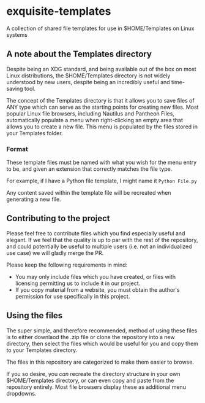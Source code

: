 # exquisite-templates
A collection of shared file templates for use in $HOME/Templates on Linux systems

## A note about the Templates directory
Despite being an XDG standard, and being available out of the box on most Linux distributions,
the $HOME/Templates directory is not widely understood by new users, despite being an incredibly
useful and time-saving tool.

The concept of the Templates directory is that it allows you to save files of ANY type which
can serve as the starting points for creating new files. Most popular Linux file browsers,
including Nautilus and Pantheon Files, automatically populate a menu when right-clicking an empty area
that allows you to create a new file. This menu is populated by the files stored in your Templates
folder.

### Format
These template files must be named with what you wish for the menu entry to be, and given an extension that
correctly matches the file type.

For example, if I have a Python file template, I might name it `Python File.py`

Any content saved within the template file will be recreated when generating a new file.

## Contributing to the project
Please feel free to contribute files which you find especially useful and elegant. If we feel that the
quality is up to par with the rest of the repository, and could potentially be useful to multiple users
(i.e. not an individualized use case) we will gladly merge the PR.

Please keep the following requirements in mind:
* You may only include files which you have created, or files with licensing permitting us to include it in our project.
* If you copy material from a website, you must obtain the author's permission for use specifically in this project.

## Using the files
The super simple, and therefore recommended, method of using these files is to either downlaod the .zip file or clone the repository into a new directory, then select the files which would be useful for you and copy them to your Templates directory.

The files in this repository are categorized to make them easier to browse.

If you so desire, you _can_ recreate the directory structure in your own $HOME/Templates directory, or can even
copy and paste from the repository entirely. Most file browsers display these as additional menu dropdowns.
